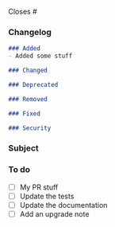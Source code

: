 <!-- THE PR TEMPLATE IS NOT AN OPTION. DO NOT DELETE IT! -->

<!--
    Specify which issues will be fixed/closed.
    Remove it if this is not related.
-->

Closes #

### Changelog

<!-- MANDATORY
    Fill the changelog part inside the code block.
    Remove unneeded sections.
    Follow this schema: http://keepachangelog.com/
-->

```markdown
### Added
- Added some stuff

### Changed

### Deprecated

### Removed

### Fixed

### Security
```

### Subject

<!-- Describe here your Pull Request content -->

### To do

<!--
    Complete the tasks.
    You can add as many tasks as you want.
    If some are not relevant, just remove them.
-->

- [ ] My PR stuff
- [ ] Update the tests
- [ ] Update the documentation
- [ ] Add an upgrade note
